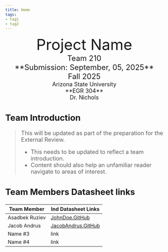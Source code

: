 ```yaml
---
title: Home
tags:
- tag1
- tag2
---
```

<center>
<font size="8">Project Name<br>
<font size="5">Team 210<br>
**Submission: September, 05, 2025**<br>
Fall 2025<br>
<font size="4">Arizona State University<br>
**EGR 304**<br>
Dr. Nichols<br>
  

</center>

## Team Introduction
> This will be updated as part of the preparation for the External Review.<br>
>    * This needs to be updated to reflect a team introduction.<br>
>    * Content should also help an unfamiliar reader navigate to areas of interest.


## Team Members Datasheet links

| **Team Member**        |**Ind Datasheet Links** |
| ---------------------- | -----------------------|
| Asadbek Ruziev               | [JohnDoe.GitHub](https://github.com/mraruziev/mraruziev.github.io) |
| Jacob Andrus                 | [JacobAndrus.GitHub](https://jandrus4.github.io/)                    |
| Name #3                | link |
| Name #4                | link |

